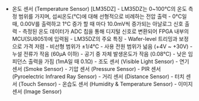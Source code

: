 - 온도 센서 (Temperature Sensor) &#91;LM35DZ&#93;
        - LM35DZ는 0~100&deg;C의 온도 측정 범위를 가지며, 섭씨온도(&deg;C)에 대해 선형적으로 비례하는 전압 출력
        - 0&deg;C일 때, 0.00V를 출력하고 1&deg;C 증가 할 때 마다 10.0mV씩 증가되는 아날로그 신호 출력
        - 측정된 온도 데이터가 ADC 칩을 통해 디지털 신호로 변환되어 FPGA 내부의 MCU(SU8051)에 입력됨
        - LM35DZ의 주요 특징
          - Wafer-level 트리밍과 보정으로 가격 저렴
          - 비선형 범위가 &#177;1/4&deg;C
          - 사용 전원 범위가 넒음 (+4V ~ +30V)
          - 누설 전류가 작음 (60&micro;A 이하)
          - 공기 중 자체 발생온도가 작음 (0.08&deg;C)
          - 낮은 임피던스 출력을 가짐 (1mA일 때 0.1&Omega;)
      - 조도 센서 (Visible Light Sensor)
      - 연기 센서 (Smoke Sensor)
      - 기압 센서 (Pressure Sensor)
      - PIR 센서 (Pyroelectric Infrared Ray Sensor)
      - 거리 센서 (Distance Sensor)
      - 터치 센서 (Touch Sensor)
      - 온습도 센서 (Humidity & Temperature Sensor)
      - 이미지 센서 (Image Sensor)
